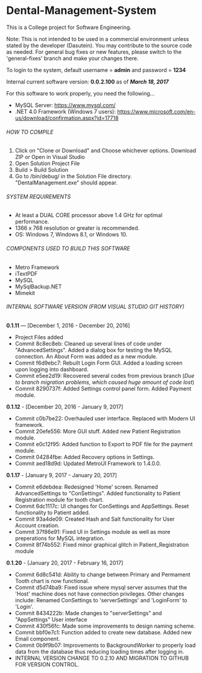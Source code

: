 # Dental-Management-System

This is a College project for Software Engineering.

Note: This is not intended to be used in a commercial environment unless stated by the developer (Dasutein). You may contribute to the source code as needed. For general bug fixes or new features, please switch to the 'general-fixes' branch and make your changes there. 

To login to the system, default username = **admin** and password = **1234**

Internal current software version: **0.0.2.100** as of ***March 18, 2017***

For this software to work properly, you need the following...

- MySQL Server: https://www.mysql.com/
- .NET 4.0 Framework (Windows 7 users): https://www.microsoft.com/en-us/download/confirmation.aspx?id=17718

###### HOW TO COMPILE

1. Click on "Clone or Download" and Choose whichever options. Download ZIP or Open in Visual Studio
2. Open Solution Project File
3. Build > Build Solution
4. Go to /bin/debug/ in the Solution File directory. "DentalManagement.exe" should appear.

###### SYSTEM REQUIREMENTS

- At least a DUAL CORE processor above 1.4 GHz for optimal performance. 
- 1366 x 768 resolution or greater is recommended.
- OS: Windows 7, Windows 8.1, or Windows 10.

###### COMPONENTS USED TO BUILD THIS SOFTWARE

- Metro Framework 
- iTextPDF
- MySQL
- MySqlBackup.NET
- Mimekit

###### INTERNAL SOFTWARE VERSION (FROM VISUAL STUDIO GIT HISTORY)

**0.1.11** — [December 1, 2016 - December 20, 2016]

- Project Files added
- Commit 8c8ec8eb: Cleaned up several lines of code under "AdvancedSettings". Added a dialog box for testing the MySQL connection. An About Form was added as a new module. 
- Commit f6d9ebc7: Rebuilt Login Form GUI. Added a loading screen upon logging into dashboard.
- Commit e5ee2d19: Recovered several codes from previous branch (*Due to branch migration problems, which caused huge amount of code lost*)
- Commit 8290737f: Added Settings control panel form. Added Payment module.

**0.1.12** - [December 20, 2016 - January 9, 2017]

- Commit c0b7be22: Overhauled user interface. Replaced with Modern UI framework.
- Commit 20efe556: More GUI stuff. Added new Patient Registration module.
- Commit e0c12f95: Added function to Export to PDF file for the payment module. 
- Commit 04284fbe: Added Recovery options in Settings.
- Commit aed18d9d: Updated MetroUI Framework to 1.4.0.0.

**0.1.17** - [January 9, 2017 - January 20, 2017]

- Commit e6debdea: Redesigned 'Home' screen. Renamed AdvancedSettings to "ConSettings". Added functionality to Patient Registration module for tooth chart.
- Commit 6dc1117c: UI changes for ConSettings and AppSettings. Reset functionality to Patient added.
- Commit 93a4de09: Created Hash and Salt functionality for User Account creation.
- Commit 37f86e91: Fixed UI in Settings module as well as more preperations for MySQL integration.
- Commit 8f74b552: Fixed minor graphical glitch in Patient_Registration module

**0.1.20** - [January 20, 2017 - February 16, 2017]

- Commit 6d8c541d: Ability to change between Primary and Permament Tooth chart is now functional.
- Commit d5d74ba9: Fixed issue where mysql server assumes that the 'Host' machine does not have connection privileges. Other changes include: Renamed ConSettings to 'serverSettings' and 'LoginForm' to 'Login'.
- Commit 8434222b: Made changes to "serverSettings" and "AppSettings" User interface
- Commit 430f56fc: Made some improvements to design naming scheme.
- Commit bbf0e7c1: Function added to create new database. Added new Email component.
- Commit 0b9f9b07: Improvements to BackgroundWorker to properly load data from the database thus reducing loading times after logging in.
- INTERNAL VERSION CHANGE TO 0.2.10 AND MIGRATION TO GITHUB FOR VERSION CONTROL.
